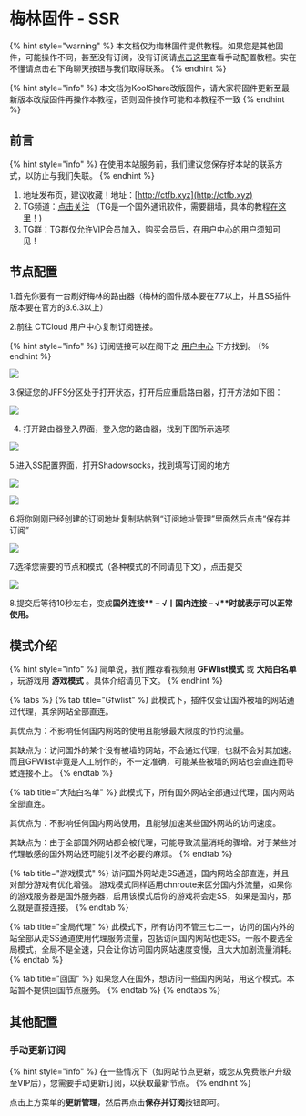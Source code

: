 # 梅林固件 - SSR

{% hint style="warning" %}
 本文档仅为梅林固件提供教程。如果您是其他固件，可能操作不同，甚至没有订阅，没有订阅请[点击这里](/panel?id=手动获取配置)查看手动配置教程。实在不懂请点击右下角聊天按钮与我们取得联系。
{% endhint %}

{% hint style="info" %}
 本文档为KoolShare改版固件，请大家将固件更新至最新版本改版固件再操作本教程，否则固件操作可能和本教程不一致
{% endhint %}

## 前言

{% hint style="info" %}
在使用本站服务前，我们建议您保存好本站的联系方式，以防止与我们失联。
{% endhint %}

1. 地址发布页，建议收藏！地址：[http://ctfb.xyz](http://ctfb.xyz)
2. TG频道：[点击关注](https://t.me/cctcloud) （TG是一个国外通讯软件，需要翻墙，具体的教程[在这里](../../advanced/telegram.md)！\)
3. TG群：TG群仅允许VIP会员加入，购买会员后，在用户中心的用户须知可见！

## 节点配置

1.首先你要有一台刷好梅林的路由器（梅林的固件版本要在7.7以上，并且SS插件版本要在官方的3.6.3以上）

2.前往 CTCloud 用户中心复制订阅链接。

{% hint style="info" %}
订阅链接可以在阁下之 [用户中心](https://www.tzct.xyz/user) 下方找到。
{% endhint %}

![](../../.gitbook/assets/user_center_2.png)

3.保证您的JFFS分区处于打开状态，打开后应重启路由器，打开方法如下图：  

![](../../.gitbook/assets/merlin-1.png)

4. 打开路由器登入界面，登入您的路由器，找到下图所示选项

![](../../.gitbook/assets/merlin-2.png)

5.进入SS配置界面，打开Shadowsocks，找到填写订阅的地方

![](../../.gitbook/assets/merlin-3.png)

![](../../.gitbook/assets/merlin-4.png)

6.将你刚刚已经创建的订阅地址复制粘帖到“订阅地址管理”里面然后点击“保存并订阅” 

![](../../.gitbook/assets/merlin-6.png)

7.选择您需要的节点和模式（各种模式的不同请见下文），点击提交  

![](../../.gitbook/assets/merlin-7.png)

8.提交后等待10秒左右，变成**国外连接\*\*** – **√**丨国内连接 **–** √**\*\*时就表示可以正常使用。**

## 模式介绍

{% hint style="info" %}
简单说，我们推荐看视频用 **GFWlist模式** 或 **大陆白名单** ，玩游戏用 **游戏模式** 。具体介绍请见下文。
{% endhint %}

{% tabs %}
{% tab title="Gfwlist" %}
此模式下，插件仅会让国外被墙的网站通过代理，其余网站全部直连。

其优点为：不影响任何国内网站的使用且能够最大限度的节约流量。

其缺点为：访问国外的某个没有被墙的网站，不会通过代理，也就不会对其加速。而且GFWlist毕竟是人工制作的，不一定准确，可能某些被墙的网站也会直连而导致连接不上。
{% endtab %}

{% tab title="大陆白名单" %}
此模式下，所有国外网站全部通过代理，国内网站全部直连。

其优点为：不影响任何国内网站使用，且能够加速某些国外网站的访问速度。

其缺点为：由于全部国外网站都会被代理，可能导致流量消耗的骤增。对于某些对代理敏感的国外网站还可能引发不必要的麻烦。
{% endtab %}

{% tab title="游戏模式" %}
访问国外网站走SS通道，国内网站全部直连，并且对部分游戏有优化增强。 游戏模式同样适用chnroute来区分国内外流量，如果你的游戏服务器是国外服务器，启用该模式后你的游戏将会走SS，如果是国内，那么就是直接连接。
{% endtab %}

{% tab title="全局代理" %}
此模式下，所有访问不管三七二一，访问的国内外的站全部从走SS通道使用代理服务流量，包括访问国内网站也走SS。一般不要选全局模式，全局不是全速，只会让你访问国内网站速度变慢，且大大加剧流量消耗。
{% endtab %}

{% tab title="回国" %}
如果您人在国外，想访问一些国内网站，用这个模式。本站暂不提供回国节点服务。
{% endtab %}
{% endtabs %}

## 其他配置

### 手动更新订阅

{% hint style="info" %}
在一些情况下（如网站节点更新，或您从免费账户升级至VIP后），您需要手动更新订阅，以获取最新节点。
{% endhint %}

点击上方菜单的**更新管理**，然后再点击**保存并订阅**按钮即可。

